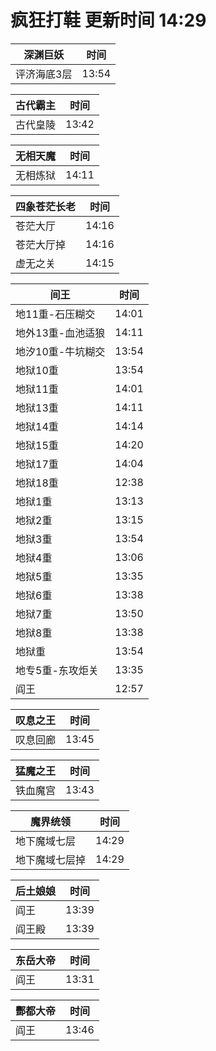 # 疯狂打鞋 更新时间 14:29

| 深渊巨妖   | 时间    |
|--------|-------|
| 评济海底3层 | 13:54 |

| 古代霸主   | 时间    |
|--------|-------|
| 古代皇陵 | 13:42 |

| 无相天魔   | 时间    |
|--------|-------|
| 无相炼狱 | 14:11 |

| 四象苍茫长老   | 时间    |
|--------|-------|
| 苍茫大厅 | 14:16 |
| 苍茫大厅掉 | 14:16 |
| 虚无之关 | 14:15 |

| 间王   | 时间    |
|--------|-------|
| 地11重-石压糊交 | 14:01 |
| 地外13重-血池适狼 | 14:11 |
| 地汐10重-牛坑糊交 | 13:54 |
| 地狱10重 | 13:54 |
| 地狱11重 | 14:01 |
| 地狱13重 | 14:11 |
| 地狱14重 | 14:14 |
| 地狱15重 | 14:20 |
| 地狱17重 | 14:04 |
| 地狱18重 | 12:38 |
| 地狱1重 | 13:13 |
| 地狱2重 | 13:15 |
| 地狱3重 | 13:54 |
| 地狱4重 | 13:06 |
| 地狱5重 | 13:35 |
| 地狱6重 | 13:38 |
| 地狱7重 | 13:50 |
| 地狱8重 | 13:38 |
| 地狱重 | 13:54 |
| 地专5重-东攻炬关 | 13:35 |
| 阎王 | 12:57 |

| 叹息之王   | 时间    |
|--------|-------|
| 叹息回廊 | 13:45 |

| 猛魔之王   | 时间    |
|--------|-------|
| 铁血魔宫 | 13:43 |

| 魔界统领   | 时间    |
|--------|-------|
| 地下魔域七层 | 14:29 |
| 地下魔域七层掉 | 14:29 |

| 后土娘娘   | 时间    |
|--------|-------|
| 阎王 | 13:39 |
| 阎王殿 | 13:39 |

| 东岳大帝   | 时间    |
|--------|-------|
| 阎王 | 13:31 |

| 酆都大帝   | 时间    |
|--------|-------|
| 阎王 | 13:46 |